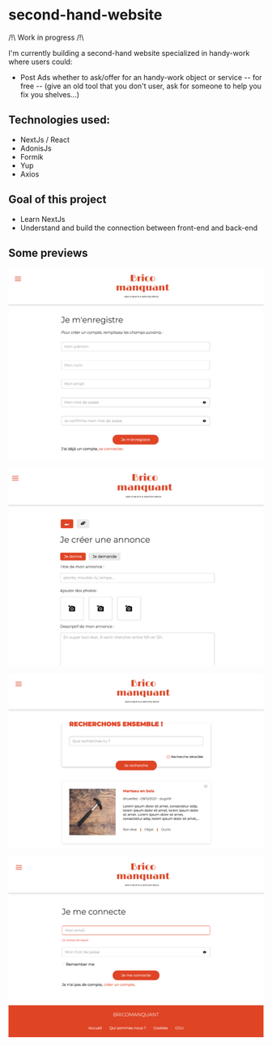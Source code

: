 # second-hand-website

/!\ Work in progress /!\

I'm currently building a second-hand website specialized in handy-work where users could:

-  Post Ads whether to ask/offer for an handy-work object or service -- for free -- (give an old tool that you don't user, ask for someone to help you fix you shelves...)

## Technologies used:

-  NextJs / React
-  AdonisJs
-  Formik
-  Yup
-  Axios

## Goal of this project

-  Learn NextJs
-  Understand and build the connection between front-end and back-end

## Some previews

![Register page](/images/register.jpg 'Register page')

![Login page](/images/login.jpg 'Login page')

![Search page](/images/search.jpg 'Search page')

![Create ad page](/images/createAd.jpg 'Create Ad page')
